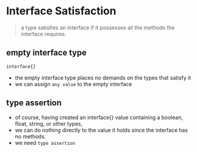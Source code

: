 # Interface Satisfaction

> a type satisfies an interface if it possesses all the methods the interface requires.

## empty interface type

`interface{}`

- the empty interface type places no demands  on the types that satisfy it
- we can assign `any value` to the empty interface

## type assertion

- of course, having created an interface{} value containing a boolean, float, string, or other types,
- we can do nothing directly to the value it holds since the interface has no methods.
- we need `type assertion`

